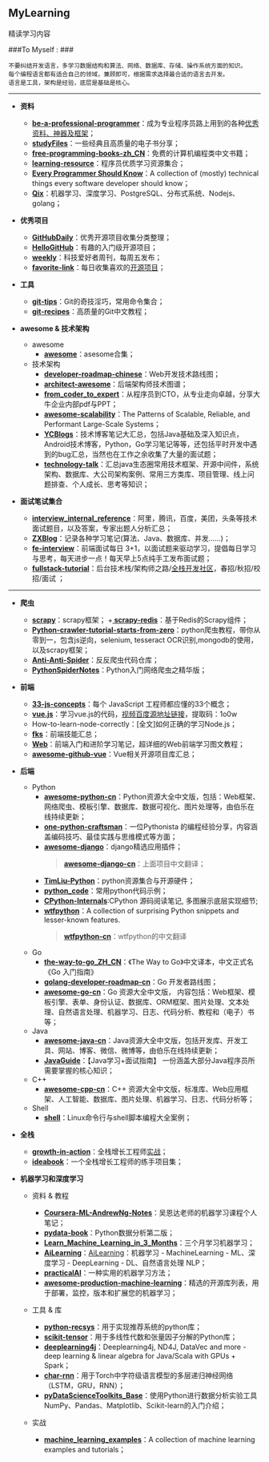 ## MyLearning
精读学习内容

###To Myself : ###

	不要纠结开发语言，多学习数据结构和算法、网络、数据库、存储、操作系统方面的知识。
	每个编程语言都有适合自己的领域，兼顾即可，根据需求选择最合适的语言去开发。
	语言是工具，架构是经验，底层是基础是核心。
	

----------

- **资料**
	+ **[be-a-professional-programmer](https://github.com/stanzhai/be-a-professional-programmer)**：成为专业程序员路上用到的各种[优秀资料、神器及框架](http://tools.stanzhai.site)；
	+ **[studyFiles](https://github.com/threerocks/studyFiles)**：一些经典且高质量的电子书分享；
	+ **[free-programming-books-zh_CN](https://github.com/justjavac/free-programming-books-zh_CN)**：免费的计算机编程类中文书籍；
	+ **[learning-resource](https://github.com/porcelainHeart/learning-resource)**：程序员优质学习资源集合；
	+ **[Every Programmer Should Know](https://github.com/mtdvio/every-programmer-should-know)**：A collection of (mostly) technical things every software developer should know；
	+ **[Qix](https://github.com/ty4z2008/Qix)**：机器学习、深度学习、PostgreSQL、分布式系统、Nodejs、golang；
- **优秀项目**
	+ **[GitHubDaily](https://github.com/GitHubDaily/GitHubDaily)**：优秀开源项目收集分类整理；
	+ **[HelloGitHub](https://github.com/521xueweihan/HelloGitHub)**：有趣的入门级开源项目；
	+ **[weekly](https://github.com/ruanyf/weekly)**：科技爱好者周刊，每周五发布；
	+ **[favorite-link](https://github.com/guanguans/favorite-link)**：每日收集喜欢的[开源项目](https://www.guanguans.cn/favorite-link/)；
- **工具**
	+ **[git-tips](https://github.com/521xueweihan/git-tips)**：Git的奇技淫巧，常用命令集合；
	+ **[git-recipes](https://github.com/geeeeeeeeek/git-recipes)**：高质量的Git中文教程；


- **awesome & 技术架构**
	+ awesome
		+ **[awesome](https://github.com/sindresorhus/awesome)**：asesome合集；
	+ 技术架构
		+ **[developer-roadmap-chinese](https://github.com/goodjack/developer-roadmap-chinese)**：Web开发技术路线图；
		+ **[architect-awesome](https://github.com/xingshaocheng/architect-awesome)**：后端架构师技术图谱；
		+ **[from_coder_to_expert](https://github.com/0voice/from_coder_to_expert)**：从程序员到CTO，从专业走向卓越，分享大牛企业内部pdf与PPT；
		+ **[awesome-scalability](https://github.com/binhnguyennus/awesome-scalability)**：The Patterns of Scalable, Reliable, and Performant Large-Scale Systems；
		+ **[YCBlogs](https://github.com/yangchong211/YCBlogs)**：技术博客笔记大汇总，包括Java基础及深入知识点，Android技术博客，Python，Go学习笔记等等，还包括平时开发中遇到的bug汇总，当然也在工作之余收集了大量的面试题；
		+ **[technology-talk](https://github.com/aalansehaiyang/technology-talk)**：汇总java生态圈常用技术框架、开源中间件，系统架构、数据库、大公司架构案例、常用三方类库、项目管理、线上问题排查、个人成长、思考等知识；




- **面试笔试集合**
	+ **[interview_internal_reference](https://github.com/0voice/interview_internal_reference)**：阿里，腾讯，百度，美团，头条等技术面试题目，以及答案，专家出题人分析汇总；
	+ **[ZXBlog](https://github.com/ZXZxin/ZXBlog)**：记录各种学习笔记(算法、Java、数据库、并发......)；
	+ **[fe-interview](https://github.com/haizlin/fe-interview)**：前端面试每日 3+1，以面试题来驱动学习，提倡每日学习与思考，每天进步一点！每天早上5点纯手工发布面试题；
	+ **[fullstack-tutorial](https://github.com/frank-lam/fullstack-tutorial)**：后台技术栈/架构师之路/[全栈开发社区](https://frank-lam.github.io/fullstack-tutorial/)，春招/秋招/校招/面试 ；

----------

- **爬虫**
	+ **[scrapy](https://github.com/scrapy/scrapy)**：scrapy框架；
	+**[ scrapy-redis](https://github.com/rmax/scrapy-redis)**：基于Redis的Scrapy组件；
	+ **[Python-crawler-tutorial-starts-from-zero](https://github.com/CriseLYJ/Python-crawler-tutorial-starts-from-zero)**：python爬虫教程，带你从零到一，包含js逆向，selenium, tesseract OCR识别,mongodb的使用，以及scrapy框架；
	+ **[Anti-Anti-Spider](https://github.com/luyishisi/Anti-Anti-Spider)**：反反爬虫代码仓库；
	+ **[PythonSpiderNotes](https://github.com/lining0806/PythonSpiderNotes)**：Python入门网络爬虫之精华版；


- **前端**
	+ **[33-js-concepts](https://github.com/stephentian/33-js-concepts)**：每个 JavaScript 工程师都应懂的33个概念；
	+ **[vue.js](https://github.com/shy1118999/vue.js)**：学习vue.js的代码，[视频百度源地址链接](https://pan.baidu.com/s/1CmifLbwQK8t3L2MJrEsR3A)，提取码：1o0w
	+ How-to-learn-node-correctly：[全文]如何正确的学习Node.js；
	+ **[fks](https://github.com/JacksonTian/fks)**：前端技能汇总；
	+ **[Web](https://github.com/qianguyihao/Web)**：前端入门和进阶学习笔记，超详细的Web前端学习图文教程；
	+ **[awesome-github-vue](https://github.com/opendigg/awesome-github-vue)**：Vue相关开源项目库汇总；


- **后端**
	+ Python
		- **[awesome-python-cn](https://github.com/jobbole/awesome-python-cn)**：Python资源大全中文版，包括：Web框架、网络爬虫、模板引擎、数据库、数据可视化、图片处理等，由伯乐在线持续更新；
		- **[one-python-craftsman](https://github.com/piglei/one-python-craftsman)**：一位Pythonista 的编程经验分享，内容涵盖编码技巧、最佳实践与思维模式等方面；
		- **[awesome-django](https://github.com/jbwolfe/awesome-django)**：django精选应用插件；
			 > **[awesome-django-cn](https://github.com/haiiiiiyun/awesome-django-cn)**：上面项目中文翻译；
		- **[TimLiu-Python](https://github.com/Tim9Liu9/TimLiu-Python)**：python资源集合与开源硬件；
		- **[python_code](https://github.com/yorickshan/python_code)**：常用python代码示例；
		- **[CPython-Internals](https://github.com/zpoint/CPython-Internals)**:CPython 源码阅读笔记, 多图展示底层实现细节;
		- **[wtfpython](https://github.com/satwikkansal/wtfpython)**：A collection of surprising Python snippets and lesser-known features.
			> **[wtfpython-cn](https://github.com/leisurelicht/wtfpython-cn)**：wtfpython的中文翻译
	+ Go
		- **[the-way-to-go_ZH_CN](https://github.com/unknwon/the-way-to-go_ZH_CN)**：《The Way to Go》中文译本，中文正式名《Go 入门指南》
		- **[golang-developer-roadmap-cn](https://github.com/Quorafind/golang-developer-roadmap-cn)**：Go 开发者路线图；
		- **[awesome-go-cn](https://github.com/jobbole/awesome-go-cn)**：Go 资源大全中文版， 内容包括：Web框架、模板引擎、表单、身份认证、数据库、ORM框架、图片处理、文本处理、自然语言处理、机器学习、日志、代码分析、教程和（电子）书等；
	+ Java
		-  **[awesome-java-cn](https://github.com/jobbole/awesome-java-cn)**：Java资源大全中文版，包括开发库、开发工具、网站、博客、微信、微博等，由伯乐在线持续更新；
		-  **[JavaGuide](https://github.com/Snailclimb/JavaGuide)**：【Java学习+面试指南】 一份涵盖大部分Java程序员所需要掌握的核心知识；
	+ C++
		- **[awesome-cpp-cn](https://github.com/jobbole/awesome-cpp-cn)**：C++ 资源大全中文版，标准库、Web应用框架、人工智能、数据库、图片处理、机器学习、日志、代码分析等；
	+ Shell
		- **[shell](https://github.com/fengyuhetao/shell)**：Linux命令行与shell脚本编程大全案例；

	

- **全栈**
	+ **[growth-in-action](https://github.com/phodal/growth-in-action)**：全栈增长工程师[实战](http://growth-in-action.phodal.com/)；
	+ **[ideabook](https://github.com/phodal/ideabook)**：一个全栈增长工程师的练手项目集；


-  **机器学习和深度学习**


	+ 资料 & 教程
		-  **[Coursera-ML-AndrewNg-Notes](https://github.com/fengdu78/Coursera-ML-AndrewNg-Notes)**：吴恩达老师的机器学习课程个人笔记；
		- **[pydata-book](https://github.com/wesm/pydata-book)**：Python数据分析第二版；
		- **[Learn_Machine_Learning_in_3_Months](https://github.com/llSourcell/Learn_Machine_Learning_in_3_Months)**：三个月学习机器学习；
		- **[AiLearning](https://github.com/apachecn/AiLearning)**：[AiLearning](http://ailearning.apachecn.org/)：机器学习 - MachineLearning - ML、深度学习 - DeepLearning - DL、自然语言处理 NLP；
		-  **[practicalAI](https://github.com/GokuMohandas/practicalAI)**：一种实用的机器学习方法；
		-  **[awesome-production-machine-learning](https://github.com/EthicalML/awesome-production-machine-learning)**：精选的开源库列表，用于部署，监控，版本和扩展您的机器学习；


	+ 工具 & 库
		- **[python-recsys](https://github.com/ocelma/python-recsys)**：用于实现推荐系统的python库；
		- **[scikit-tensor](https://github.com/mnick/scikit-tensor)**：用于多线性代数和张量因子分解的Python库；
		- **[deeplearning4j](https://github.com/eclipse/deeplearning4j)**：Deeplearning4j, ND4J, DataVec and more - deep learning & linear algebra for Java/Scala with GPUs + Spark；
		- **[char-rnn](https://github.com/karpathy/char-rnn)**：用于Torch中字符级语言模型的多层递归神经网络（LSTM，GRU，RNN）；
		- **[pyDataScienceToolkits_Base](https://github.com/jasonding1354/pyDataScienceToolkits_Base)**：使用Python进行数据分析实验工具NumPy、Pandas、Matplotlib、Scikit-learn的入门介绍；


	+ 实战
		-  **[machine_learning_examples](https://github.com/lazyprogrammer/machine_learning_examples)**：A collection of machine learning examples and tutorials；


